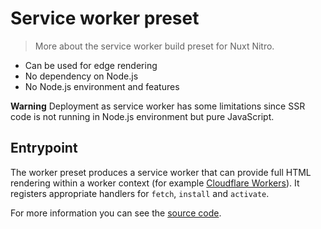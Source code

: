 # Service worker preset

> More about the service worker build preset for Nuxt Nitro.

 - Can be used for edge rendering
 - No dependency on Node.js
 - No Node.js environment and features

**Warning**
Deployment as service worker has some limitations since SSR code is not running in Node.js environment but pure JavaScript.

## Entrypoint

The worker preset produces a service worker that can provide full HTML rendering within a worker context (for example [Cloudflare Workers](/deploy/cloudflare)). It registers appropriate handlers for `fetch`, `install` and `activate`.

For more information you can see the [source code](https://github.com/nuxt/nitro/blob/main/src/runtime/entries/service-worker.ts).
